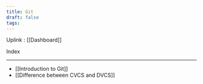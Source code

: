 ```yaml
---
title: Git
draft: false
tags:
---
```

Uplink : [[Dashboard]]

Index

---
- [[Introduction to Git]]
- [[Difference between CVCS and DVCS]]